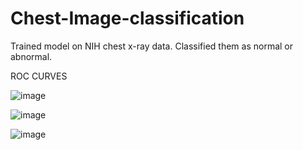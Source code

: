 # Chest-Image-classification
Trained model on NIH chest x-ray data. Classified them as normal or abnormal.


ROC CURVES

![image](https://user-images.githubusercontent.com/65457437/128636627-df52a125-ce15-47c9-ad6c-881b2da01c15.png)


![image](https://user-images.githubusercontent.com/65457437/128636626-83a71ed5-a3d8-4125-b473-cab55d05135e.png)


![image](https://user-images.githubusercontent.com/65457437/128636629-ed36226b-daa9-4ff5-824f-ef18555400d1.png)


